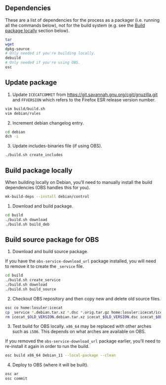 ## Dependencies

These are a list of dependencies for the process as a packager (i.e. running all the commands below), not for the build system (e.g. see the [Build package locally](#build-package-locally) section below).

```bash
tar
wget
dpkg-source
# Only needed if you're building locally.
debuild
# Only needed if you're using OBS.
osc
```

## Update package

1. Update `ICECATCOMMIT` from https://git.savannah.gnu.org/cgit/gnuzilla.git and `FFVERSION` which refers to the Firefox ESR release version number.

```bash
vim build/build.sh
vim debian/rules
```

2. Increment debian changelog entry.

```bash
cd debian
dch -i
```

3. Update includes-binaries file (if using OBS).

```bash
./build.sh create_includes
```

## Build package locally

When building locally on Debian, you'll need to manually install the build dependencies (OBS handles this for you).

```bash
mk-build-deps --install debian/control
```

1. Download and build package.

```bash
cd build
./build.sh download
./build.sh build_deb
```

## Build source package for OBS

1. Download and build source package.

If you have the `obs-service-download_url` package installed, you will need to remove it to create the `_service` file.

```bash
cd build
./build.sh create_service
./build.sh download
./build.sh build_source
```

2. Checkout OBS repository and then copy new and delete old source files.

```bash
osc co home:losuler:icecat
cp _service *.debian.tar.xz *.dsc *.orig.tar.gz home:losuler:icecat/icecat/
rm icecat_$OLD_VERSION.debian.tar.xz icecat_$OLD_VERSION.dsc icecat_$OLD_VERSION.orig.tar.gz
```

3. Test build for OBS locally. `x86_64` may be replaced with other arches such as `i586`. This depends on what arches are available on OBS.

If you removed the `obs-service-download_url` package earlier, you'll need to re-install it again in order to run the build.

```bash
osc build x86_64 Debian_11 --local-package --clean
```

4. Deploy to OBS (where it will be built).

```bash
osc ar
osc commit
```

